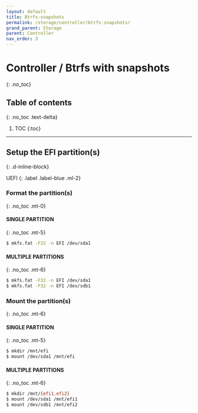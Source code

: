 ```yaml
---
layout: default
title: Btrfs-snapshots
permalink: /storage/controller/btrfs-snapshots/
grand_parent: Storage
parent: Controller
nav_order: 3
---
```


# Controller / Btrfs with snapshots
{: .no_toc}

## Table of contents
{: .no_toc .text-delta}

1. TOC
{:toc}

---

## Setup the EFI partition(s)
{: .d-inline-block}

UEFI
{: .label .label-blue .ml-2}

### Format the partition(s)
{: .no_toc .mt-0}

#### SINGLE PARTITION
{: .no_toc .mt-5}

```bash
$ mkfs.fat -F32 -n EFI /dev/sda1
```

#### MULTIPLE PARTITIONS
{: .no_toc .mt-6}

```bash
$ mkfs.fat -F32 -n EFI /dev/sda1
$ mkfs.fat -F32 -n EFI /dev/sdb1
```

### Mount the partition(s)
{: .no_toc .mt-6}

#### SINGLE PARTITION
{: .no_toc .mt-5}

```bash
$ mkdir /mnt/efi
$ mount /dev/sda1 /mnt/efi
```

#### MULTIPLE PARTITIONS
{: .no_toc .mt-6}

```bash
$ mkdir /mnt/{efi1,efi2}
$ mount /dev/sda1 /mnt/efi1
$ mount /dev/sdb1 /mnt/efi2
```
